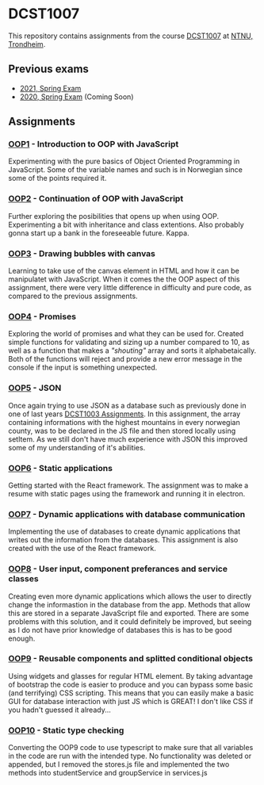 # DCST1007
This repository contains assignments from the course [DCST1007](https://www.ntnu.edu/studies/courses/DCST1007) at [NTNU, Trondheim](https://www.ntnu.edu/).


## Previous exams
* [2021, Spring Exam]("https://github.com/ipeglin/DCST1007/tree/master/Exams/Exam-V21")
* [2020, Spring Exam]("https://github.com/ipeglin/DCST1007/tree/master/Exams/") (Coming Soon)


## Assignments

### [OOP1](https://github.com/ipeglin/DCST1007/tree/master/Assignments/js-ov01-ian-philip-eglin) - Introduction to OOP with JavaScript
Experimenting with the pure basics of Object Oriented Programming in JavaScript. Some of the variable names and such is in Norwegian since some of the points required it.

### [OOP2](https://github.com/ipeglin/DCST1007/tree/master/Assignments/js-ov02-ian-philip-eglin) - Continuation of OOP with JavaScript
Further exploring the posibilities that opens up when using OOP. Experimenting a bit with inheritance and class extentions. Also probably gonna start up a bank in the foreseeable future. Kappa.

### [OOP3](https://github.com/ipeglin/DCST1007/tree/master/Assignments/js-ov03-ian-philip-eglin) - Drawing bubbles with canvas
Learning to take use of the canvas element in HTML and how it can be manipulatet with JavaScript. When it comes the the OOP aspect of this assignment, there were very little difference in difficulty and pure code, as compared to the previous assignments.

### [OOP4](https://github.com/ipeglin/DCST1007/tree/master/Assignments/js-ov04-ian-philip-eglin) - Promises
Exploring the world of promises and what they can be used for. Created simple functions for validating and sizing up a number compared to 10, as well as a function that makes a *"shouting"* array and sorts it alphabetaically. Both of the functions will reject and provide a new error message in the console if the input is something unexpected.

### [OOP5](https://github.com/ipeglin/DCST1007/tree/master/Assignments/js-ov05-ian-philip-eglin) - JSON
Once again trying to use JSON as a database such as previously done in one of last years [DCST1003 Assignments](https://github.com/ipeglin/DCST1003/tree/master/Assignments/js-ov09-ian-philip-eglin). In this assignment, the array containing informations with the highest mountains in every norwegian county, was to be declared in the JS file and then stored locally using setItem. As we still don't have much experience with JSON this improved some of my understanding of it's abilities.

### [OOP6](https://github.com/ipeglin/DCST1007/tree/master/Assignments/js-ov06-ian-philip-eglin/src) - Static applications
Getting started with the React framework. The assignment was to make a resume with static pages using the framework and running it in electron.

### [OOP7](https://github.com/ipeglin/DCST1007/tree/master/Assignments/js-ov07-ian-philip-eglin/src) - Dynamic applications with database communication
Implementing the use of databases to create dynamic applications that writes out the information from the databases. This assignment is also created with the use of the React framework.

### [OOP8](https://github.com/ipeglin/DCST1007/tree/master/Assignments/js-ov08-ian-philip-eglin/src) - User input, component preferances and service classes
Creating even more dynamic applications which allows the user to directly change the informastion in the database from the app. Methods that allow this are stored in a separate JavaScript file and exported. There are some problems with this solution, and it could definitely be improved, but seeing as I do not have prior knowledge of databases this is has to be good enough.

### [OOP9](https://github.com/ipeglin/DCST1007/tree/master/Assignments/js-ov09-ian-philip-eglin/src) - Reusable components and splitted conditional objects
Using widgets and glasses for regular HTML element. By taking advantage of bootstrap the code is easier to produce and you can bypass some basic (and terrifying) CSS scripting. This means that you can easily make a basic GUI for database interaction with just JS which is GREAT! I don't like CSS if you hadn't guessed it already...

### [OOP10](https://github.com/ipeglin/DCST1007/tree/master/Assignments/js-ov10-ian-philip-eglin/src) - Static type checking
Converting the OOP9 code to use typescript to make sure that all variables in the code are run with the intended type. No functionality was deleted or appended, but I removed the stores.js file and implemented the two methods into studentService and groupService in services.js